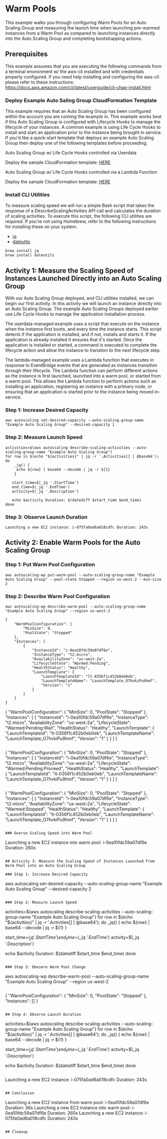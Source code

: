# Warm Pools

This example walks you through configuring Warm Pools for an Auto Scaling Group and measuring the launch time when launching pre-warmed instances from a Warm Pool as compared to launching instances directly into the Auto Scaling Group and completing bootstrapping actions.

## Prerequisites

This example assumes that you are executing the following commands from a terminal environment w/ the aws-cli installed and with credentials properly configured. If you need help installing and configuring the aws-cli please refer to these instructions: https://docs.aws.amazon.com/cli/latest/userguide/cli-chap-install.html

### Deploy Example Auto Saling Group CloudFormation Template

This example requires that an Auto Scaling Group has been configured within the account you are running the example in. This example works best if this Auto Scaling Group is configured with Lifecycle Hooks to manage the lifecycle of your instances. A common example is using Life Cycle Hooks to install and start an application prior to the instance being brought in service. If you'd like a quick-start template that deploys an example Auto Scaling Group then deploy one of the following templates before proceeding.

Auto Scaling Group w/ Life Cycle Hooks controlled via Userdata

Deploy the sample CloudFormation template: [HERE](../lifecycle-hooks/userdata-managed-linux/README.md)

Auto Scaling Group w/ Life Cycle Hooks controlled via a Lambda Function

Deploy the sample CloudFormation template: [HERE](../lifecycle-hooks/lambda-managed-linux/README.md)

### Install CLI Utilities

To measure scaling speed we will run a simple Bash script that takes the response of a DescribeScalingActivities API call and calculates the duration of scaling activities. To execute this script, the following CLI utilities are required. If you're not using Homebrew, refer to the following instructions for installing these on your system.

* [jq](https://stedolan.github.io/jq/download/)
* [dateutils](http://www.fresse.org/dateutils/)

```
brew install jq
brew install dateutils
```

## Activity 1: Measure the Scaling Speed of Instances Launched Directly into an Auto Scaling Group

With our Auto Scaling Group deployed, and CLI utilities installed, we can begin our first activity. In this activity we will launch an instance directly into an Auto Scaling Group. The example Auto Scaling Groups deployed earlier use Life Cycle Hooks to manage the application installation process. 

The userdata-managed example uses a script that execute on the instance when the instance first boots, and every time the instance starts. This script detects if the application is installed, and if not, installs and starts it. If the application is already installed it ensures that it's started. Once the application is installed or started, a command is executed to complete the lifecycle action and allow the instance to transtion to the next lifecycle step.

The lambda-managed example uses a Lambda function that executes in response to EventBridge events that are generated as instances transition through their lifecycle. The Lambda function can perform different actions as the instance is first launched, launched into a warm pool, or started from a warm pool. This allows the Lambda function to perform actions such as installing an application, registering an instance with a primary node, or ensuring that an application is started prior to the instance being moved in-service.

### Step 1: Increase Desired Capacity
```
aws autoscaling set-desired-capacity --auto-scaling-group-name "Example Auto Scaling Group" --desired-capacity 1
```

### Step 2: Measure Launch Speed
```
activities=$(aws autoscaling describe-scaling-activities --auto-scaling-group-name "Example Auto Scaling Group")
for row in $(echo "${activities}" | jq -r '.Activities[] | @base64'); do
    _jq() {
     echo ${row} | base64 --decode | jq -r ${1}
    }

   start_time=$(_jq '.StartTime')
   end_time=$(_jq '.EndTime')
   activity=$(_jq '.Description')

   echo $activity Duration: $(datediff $start_time $end_time)
done
```

### Step 3: Observe Launch Duration
```
Launching a new EC2 instance: i-075fa0ad6a018cdfc Duration: 243s
```

## Activity 2: Enable Warm Pools for the Auto Scaling Group

### Step 1: Put Warm Pool Configuration
```
aws autoscaling-wp put-warm-pool --auto-scaling-group-name "Example Auto Scaling Group" --pool-state Stopped --region us-west-2 --min-size 2
```

### Step 2: Describe Warm Pool Configuration
```
aws autoscaling-wp describe-warm-pool --auto-scaling-group-name "Example Auto Scaling Group" --region us-west-2
```

```
{
    "WarmPoolConfiguration": {
        "MinSize": 0,
        "PoolState": "Stopped"
    },
    "Instances": [
        {
            "InstanceId": "i-0ea10fdc59a07df6e",
            "InstanceType": "t2.micro",
            "AvailabilityZone": "us-west-2a",
            "LifecycleState": "Warmed:Pending",
            "HealthStatus": "Healthy",
            "LaunchTemplate": {
                "LaunchTemplateId": "lt-0356f1c452b0eb0eb",
                "LaunchTemplateName": "LaunchTemplate_O7hvkiPu9hmf",
                "Version": "1"
            }
        }
    ]
}

```
{
    "WarmPoolConfiguration": {
        "MinSize": 0,
        "PoolState": "Stopped"
    },
    "Instances": [
        {
            "InstanceId": "i-0ea10fdc59a07df6e",
            "InstanceType": "t2.micro",
            "AvailabilityZone": "us-west-2a",
            "LifecycleState": "Warmed:Pending:Wait",
            "HealthStatus": "Healthy",
            "LaunchTemplate": {
                "LaunchTemplateId": "lt-0356f1c452b0eb0eb",
                "LaunchTemplateName": "LaunchTemplate_O7hvkiPu9hmf",
                "Version": "1"
            }
        }
    ]
}
```

```
{
    "WarmPoolConfiguration": {
        "MinSize": 0,
        "PoolState": "Stopped"
    },
    "Instances": [
        {
            "InstanceId": "i-0ea10fdc59a07df6e",
            "InstanceType": "t2.micro",
            "AvailabilityZone": "us-west-2a",
            "LifecycleState": "Warmed:Pending:Proceed",
            "HealthStatus": "Healthy",
            "LaunchTemplate": {
                "LaunchTemplateId": "lt-0356f1c452b0eb0eb",
                "LaunchTemplateName": "LaunchTemplate_O7hvkiPu9hmf",
                "Version": "1"
            }
        }
    ]
}
```

```
{
    "WarmPoolConfiguration": {
        "MinSize": 0,
        "PoolState": "Stopped"
    },
    "Instances": [
        {
            "InstanceId": "i-0ea10fdc59a07df6e",
            "InstanceType": "t2.micro",
            "AvailabilityZone": "us-west-2a",
            "LifecycleState": "Warmed:Stopped",
            "HealthStatus": "Healthy",
            "LaunchTemplate": {
                "LaunchTemplateId": "lt-0356f1c452b0eb0eb",
                "LaunchTemplateName": "LaunchTemplate_O7hvkiPu9hmf",
                "Version": "1"
            }
        }
    ]
}
```

### Overve Scaling Speed into Warm Pool

```
Launching a new EC2 instance into warm pool: i-0ea10fdc59a07df6e Duration: 260s
```

## Activity 3: Measure the Scaling Speed of Instances Launched From Warm Pool into an Auto Scaling Group

### Step 1: Increase Desired Capacity
```
aws autoscaling set-desired-capacity --auto-scaling-group-name "Example Auto Scaling Group" --desired-capacity 2
```

### Step 2: Measure Launch Speed
```
activities=$(aws autoscaling describe-scaling-activities --auto-scaling-group-name "Example Auto Scaling Group")
for row in $(echo "${activities}" | jq -r '.Activities[] | @base64'); do
    _jq() {
     echo ${row} | base64 --decode | jq -r ${1}
    }

   start_time=$(_jq '.StartTime')
   end_time=$(_jq '.EndTime')
   activity=$(_jq '.Description')

   echo $activity Duration: $(datediff $start_time $end_time)
done
```

### Step 3: Obesere Warm Pool Change

```
aws autoscaling-wp describe-warm-pool --auto-scaling-group-name "Example Auto Scaling Group" --region us-west-2
```

```
{
    "WarmPoolConfiguration": {
        "MinSize": 0,
        "PoolState": "Stopped"
    },
    "Instances": []
}
```

## Step 4: Observe Launch Duration 

```
activities=$(aws autoscaling describe-scaling-activities --auto-scaling-group-name "Example Auto Scaling Group")
for row in $(echo "${activities}" | jq -r '.Activities[] | @base64'); do
    _jq() {
     echo ${row} | base64 --decode | jq -r ${1}
    }

   start_time=$(_jq '.StartTime')
   end_time=$(_jq '.EndTime')
   activity=$(_jq '.Description')

   echo $activity Duration: $(datediff $start_time $end_time)
done
```

```
Launching a new EC2 instance: i-075fa0ad6a018cdfc Duration: 243s
```

## Conclusion

```
Launching a new EC2 instance from warm pool: i-0ea10fdc59a07df6e Duration: 36s
Launching a new EC2 instance into warm pool: i-0ea10fdc59a07df6e Duration: 260s
Launching a new EC2 instance: i-075fa0ad6a018cdfc Duration: 243s
```

## Cleanup

